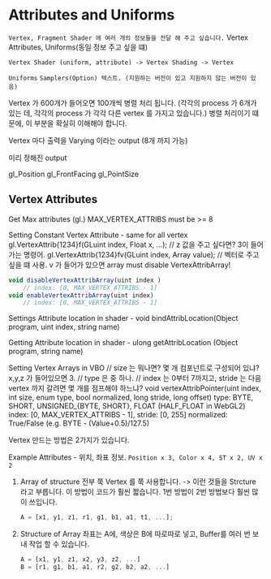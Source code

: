 # Attributes and Uniforms 

`Vertex, Fragment Shader 에 여러 개의 정보들을 전달 해 주고 싶습니다.`
Vertex Attributes, Uniforms(동일 정보 주고 싶을 떄)

`Vertex Shader (uniform, attribute) -> Vertex Shading -> Vertex` 

`Uniforms` 
`Samplers(Option) 텍스트. (지원하는 버전이 있고 지원하지 않는 버전이 있음)`

Vertex 가 600개가 들어오면 100개씩 병렬 처리 됩니다. (각각의 process 가 6개가 있는 데, 각각의 process 가 각각 다른 vertex 를 가지고 있습니다.)
병렬 처리이기 떄문에, 이 부분을 확실히 이해해야 합니다.

Vertex 마다 출력을 Varying 이라는 output (8개 까지 가능)

미리 정해진 output

gl_Position
gl_FrontFacing
gl_PointSize



## Vertex Attributes 

Get Max attributes 
    (gl.) MAX_VERTEX_ATTRIBS must be >= 8

Setting Constant Vertex Attribute - same for all vertex 
    gl.VertexAttrib{1234}f(GLuint index, Float x, ...); // z 값을 주고 싶다면? 3이 들어가는 명령어. 
    gl.VertexAttrib{1234}fv(GLuint index, Array value); // 벡터로 주고 싶을 떄 사용. v 가 들어가 있으면 array
    must disable VertexAttribArray! 

``` javascript
void disableVertexAttribArray(uint index )
    // index: [0, MAX_VERTEX_ATTRIBS - 1]
void enableVertexAttribArray(uint index)
    // index: [0, MAX_VERTEX_ATTRIBS - 1]
```


Settings Attribute location in shader 
    - void bindAttribLocation(Object program, uint index, string name)
  
Getting Attribute location in shader
    - ulong getAttribLocation (Object program, string name)
  
Setting Vertex Arrays in VBO 
    // size 는 뭐나면? 몇 개 컴포넌트로 구성되어 있냐? x,y,z 가 들어있으면 3.
    // type 은 중 하나.
    // index 는 0부터 7까지고, stride 는 다음 vertex 까지 갈려면 몇 개를 점프해야 하느냐? 
    void vertexAttribPointer(uint index, int size, enum type, bool normalized, long stride, long offset) 
        type: BYTE, SHORT, UNSIGNED_{BYTE, SHORT}, FLOAT (HALF_FLOAT in WebGL2)
        index: [0, MAX_VERTEX_ATTRIBS - 1], stride: [0, 255]
        normalized: True/False (e.g. BYTE - (Value+0.5)/127.5)



Vertex 만드는 방법은 2가지가 있습니다.

Example Attributes - 위치, 좌표 정보.
    `Position x 3, Color x 4, ST x 2, UV x 2`

1. Array of structure
    전부 쭉 Vertex 를 쭉 사용합니다. -> 이런 것들을 Strcture 라고 부릅니다.
    이 방법이 코드가 훨씬 짧습니다.
    1번 방법이 2번 방법보다 훨씬 많이 쓰입니다. 

    ``` javascript
    A = [x1, y1, z1, r1, g1, b1, a1, t1, ...];
    ```

2. Structure of Array
    좌표는 A에, 색상은 B에 따로따로 넣고, Buffer를 여러 번 보내 작업 할 수 있습니다.

    ``` javascript
    A = [x1, y1, z1, x2, y3, z2, ...]
    B = [r1, g1, b1, a1, r2, g2, b2, a2, ...]
    ```

